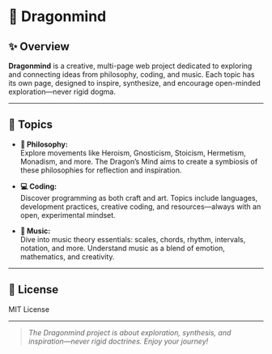 # 🐉 Dragonmind

## ✨ Overview
**Dragonmind** is a creative, multi-page web project dedicated to exploring and connecting ideas from philosophy, coding, and music. Each topic has its own page, designed to inspire, synthesize, and encourage open-minded exploration—never rigid dogma.

---

## 🧭 Topics

- **🧠 Philosophy:**  
  Explore movements like Heroism, Gnosticism, Stoicism, Hermetism, Monadism, and more. The Dragon’s Mind aims to create a symbiosis of these philosophies for reflection and inspiration.

- **💻 Coding:**  
  Discover programming as both craft and art. Topics include languages, development practices, creative coding, and resources—always with an open, experimental mindset.

- **🎵 Music:**  
  Dive into music theory essentials: scales, chords, rhythm, intervals, notation, and more. Understand music as a blend of emotion, mathematics, and creativity.

---

## 📄 License

MIT License

---

> *The Dragonmind project is about exploration, synthesis, and inspiration—never rigid doctrines. Enjoy your journey!*
